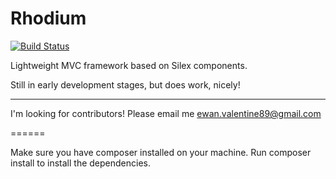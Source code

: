 Rhodium
======

[![Build Status](https://travis-ci.org/[YOUR_GITHUB_USERNAME]/[YOUR_PROJECT_NAME].png)](https://travis-ci.org/Rhodium-Digital/Rhodium)

Lightweight MVC framework based on Silex components.

Still in early development stages, but does work, nicely! 

------

I'm looking for contributors! Please email me ewan.valentine89@gmail.com

======

Make sure you have composer installed on your machine.
Run composer install to install the dependencies.
